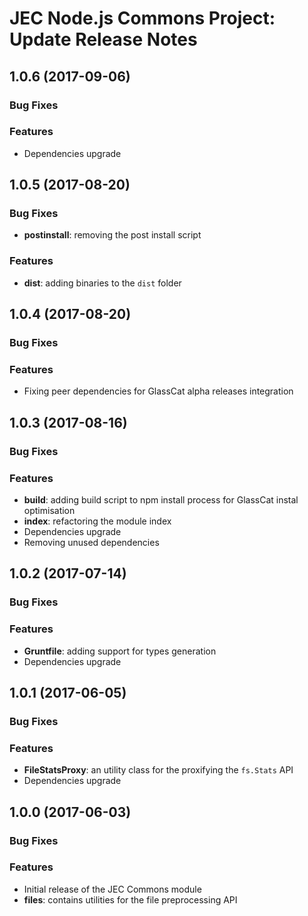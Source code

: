 # JEC Node.js Commons Project: Update Release Notes

<a name="jec-commons-node-1.0.6"></a>
## **1.0.6** (2017-09-06)

### Bug Fixes

### Features

- Dependencies upgrade

<a name="jec-commons-node-1.0.5"></a>
## **1.0.5** (2017-08-20)

### Bug Fixes

- **postinstall**: removing the post install script

### Features

- **dist**: adding binaries to the `dist` folder

<a name="jec-commons-node-1.0.4"></a>
## **1.0.4** (2017-08-20)

### Bug Fixes

### Features

- Fixing peer dependencies for GlassCat alpha releases integration

<a name="jec-commons-node-1.0.3"></a>
## **1.0.3** (2017-08-16)

### Bug Fixes

### Features

- **build**: adding build script to npm install process for GlassCat instal optimisation
- **index**: refactoring the module index
- Dependencies upgrade
- Removing unused dependencies

<a name="jec-commons-node-1.0.2"></a>
## **1.0.2** (2017-07-14)

### Bug Fixes

### Features

- **Gruntfile**: adding support for types generation
- Dependencies upgrade

<a name="jec-commons-node-1.0.1"></a>
## **1.0.1** (2017-06-05)

### Bug Fixes

### Features

- **FileStatsProxy**: an utility class for the proxifying the `fs.Stats` API
- Dependencies upgrade

<a name="jec-commons-node-1.0.0"></a>
## **1.0.0** (2017-06-03)

### Bug Fixes

### Features

- Initial release of the JEC Commons module
- **files**: contains utilities for the file preprocessing API
